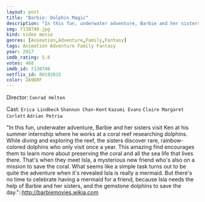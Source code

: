 ```yaml
---
layout: post
title: "Barbie: Dolphin Magic"
description: "In this fun, underwater adventure, Barbie and her sisters visit Ken at his summer internship where he works at a coral reef researching dolphins. While diving and exploring the reef, the sisters discover rare, rainbow-colored dolphins who only visit once a year. This amazing find encourages them to learn more about preserving the coral and all the sea life that lives there. That's when they meet Isla, a mysterious new friend who's also on a mission to save the coral. What seems like a simple task turns out to be quite the adventure when it's revealed Is.."
img: 7130740.jpg
kind: video movie
genres: [Animation,Adventure,Family,Fantasy]
tags: Animation Adventure Family Fantasy 
year: 2017
imdb_rating: 5.6
votes: 468
imdb_id: 7130740
netflix_id: 80192815
color: 2A9D8F
---
```

Director: `Conrad Helten`  

Cast: `Erica Lindbeck` `Shannon Chan-Kent` `Kazumi Evans` `Claire Margaret Corlett` `Adrian Petriw` 

"In this fun, underwater adventure, Barbie and her sisters visit Ken at his summer internship where he works at a coral reef researching dolphins. While diving and exploring the reef, the sisters discover rare, rainbow-colored dolphins who only visit once a year. This amazing find encourages them to learn more about preserving the coral and all the sea life that lives there. That's when they meet Isla, a mysterious new friend who's also on a mission to save the coral. What seems like a simple task turns out to be quite the adventure when it's revealed Isla is really a mermaid. But there's no time to celebrate having a mermaid for a friend, because Isla needs the help of Barbie and her sisters, and the gemstone dolphins to save the day."::http://barbiemovies.wikia.com